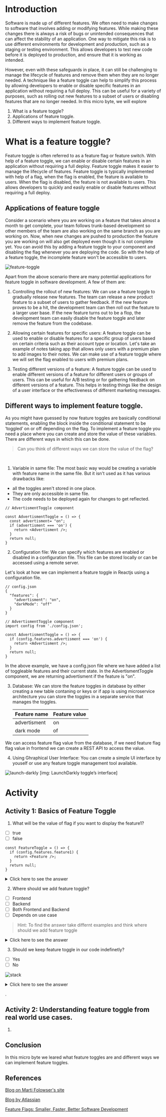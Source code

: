 # Introduction

Software is made up of different features. We often need to make changes to software that involves adding or modifying features. While making these changes there is always a risk of bugs or unintended consequences that can affect the stability of an application. One way to mitigate this risk is to use different environments for development and production, such as a staging or testing environment. This allows developers to test new code before it is deployed to production, and ensure that it is working as intended.

However, even with these safeguards in place, it can still be challenging to manage the lifecycle of features and remove them when they are no longer needed. A technique like a feature toggle can help to simplify this process by allowing developers to enable or disable specific features in an application without requiring a full deploy. This can be useful for a variety of purposes, such as rolling out new features to a subset of users or disabling features that are no longer needed.
In this micro byte, we will explore

1. What is a feature toggle?
2. Applications of feature toggle.
3. Different ways to implement feature toggle.

# What is a feature toggle?

Feature toggle is often referred to as a feature flag or feature switch. With help of a feature toggle, we can enable or disable certain features in an application without requiring a full deploy. Feature toggle makes it easier to manage the lifecycle of features. Feature toggle is typically implemented with help of a flag, when the flag is enabled, the feature is available to users. When the flag is disabled, the feature is not available to users. This allows developers to quickly and easily enable or disable features without requiring a full deploy.

## Applications of feature toggle

Consider a scenario where you are working on a feature that takes almost a month to get complete, your team follows trunk-based development so other members of the team are also working on the same branch as you are working on. Now, when new changes are pushed to production the feature you are working on will also get deployed even though it is not complete yet. You can avoid this by adding a feature toggle to your component and disabling the flag whenever you are deploying the code. So with the help of a feature toggle, the incomplete feature won't be accessible to users.

![feature-toggle](/UNDERSTANDING%20FEATURE%20TOGGLE/Images/FEATURE_TOGGLE.png)

Apart from the above scenario there are many potential applications for feature toggle in software development. A few of them are:

1. Controlling the rollout of new features: We can use a feature toggle to gradually release new features. The team can release a new product feature to a subset of users to gather feedback. If the new feature proves to be a hit, the development team can then roll out the feature to a larger user base. If the new feature turns out to be a flop, the development team can easily disable the feature toggle and later remove the feature from the codebase.

2. Allowing certain features for specific users: A feature toggle can be used to enable or disable features for a specific group of users based on certain criteria such as their account type or location. Let's take an example of notes taking app that allows only users with a premium plan to add images to their notes. We can make use of a feature toggle where we will set the flag enabled to users with premium plans.

3. Testing different versions of a feature: A feature toggle can be used to enable different versions of a feature for different users or groups of users. This can be useful for A/B testing or for gathering feedback on different versions of a feature. This helps in testing things like the design of a user interface or the effectiveness of different marketing messages.

## Different ways to implement feature toggle.

As you might have guessed by now feature toggles are basically conditional statements, enabling the block inside the conditional statement to be ‘toggled’ on or off depending on the flag. To implement a feature toggle you need a place where you can create and store the value of these variables. There are different ways in which this can be done.

> Can you think of different ways we can store the value of the flag?

&nbsp;

1. Variable in same file: The most basic way would be creating a variable with feature name in the same file. But it isn't used as it has various drawbacks like:

- all the toggles aren't stored in one place.
- They are only accessible in same file.
- The code needs to be deployed again for changes to get reflected.

```
// AdvertismentToggle component

const AdvertismentToggle = () => {
  const advertisment= "on";
  if (advertisment === 'on') {
    return <Advertisment />;
  }
  return null;
}

```

2. Configuration file: We can specify which features are enabled or disabled in a configuration file. This file can be stored locally or can be accessed using a remote server.

Let's look at how we can implement a feature toggle in Reactjs using a configuration file.

```
// config.json
{
  "features": {
    "advertisment": "on",
    "darkMode": "off"
  }
}

// AdvertismentToggle component
import config from './config.json';

const AdvertismentToggle = () => {
  if (config.features.advertisment === 'on') {
    return <Advertisment />;
  }
  return null;
}

```

In the above example, we have a config.json file where we have added a list of toggleable features and their current state. In the AdvertismentToggle component, we are returning advertisment if the feature is "on".

3. Database: We can store the feature toggles in database by either creating a new table contaning or keys or if app is using microservice architecture you can store the toggles in a separate service that manages the toggles.

   | Feature name | Feature value |
   | ------------ | ------------- |
   | advertisment | on            |
   | dark mode    | of            |

We can access feature flag value from the database, if we need feature flag flag value in frontend we can create a REST API to access the value.

4. Using Ghraphical User Interface: You can create a simple UI interface by youself or use any feature toggle management tool available.

![launch-darkly](/UNDERSTANDING%20FEATURE%20TOGGLE/Images/LaunchDarkly.png)
[img: LaunchDarkly toggle’s interface]

# Activity

## Activity 1: Basics of Feature Toggle

1. What will be the value of flag if you want to display the feature1?

- [ ] true
- [ ] false

```
const FeatureToggle = () => {
  if (config.features.feature1) {
    return <Feature />;
  }
  return null;
}
```

<details>
<summary>Click here to see the answer</summary>
The value of the flag should be <b>true</b>
According to the given code, if the flag value is true then it will return the Feature component.

Generally, for the feature to be displayed flag needs to be enabled.

</details>

2. Where should we add feature toggle?

- [ ] Frontend
- [ ] Backend
- [ ] Both Frontend and Backend
- [ ] Depends on use case

> Hint: To find the answer take differnt examples and think where should we add feature toggle

<details>
<summary>Click here to see the answer</summary>
It depends on use case, feature toggles can be implemented in frontend or backend or both. Consider a feature that involves interaction between frontend and backend, then in this case we will need to add feature toggle both to the frontend and backend.

Consider you need to disable button from UI, in this case we will add feature toggle only in the frontend.

</details>

3. Should we keep feature toggle in our code indefinetly?

- [ ] Yes
- [ ] No
      &nbsp;

![stack](/UNDERSTANDING%20FEATURE%20TOGGLE/Images/STACK.jpeg)

<details>
<summary>Click here to see the answer</summary>
No, it is generally not recommended to keep feature toggles in the code indefinetly. One feature toggle are no longer needed we need to remove them from our code.
</details>

.

## Activity 2: Understanding feature toggle from real world use cases.

1.

## Conclusion

In this micro byte we leared what feature toggles are and different ways we can implement feature toggles.

## References

[Blog on Marti Folowser's site](https://martinfowler.com/articles/feature-toggles.html)

[Blog by Atlassian](https://www.atlassian.com/continuous-delivery/principles/feature-flags)

[Feature Flags: Smaller, Faster, Better Software Development](https://medium.com/@dehora/feature-flags-smaller-better-faster-software-development-f2eab58df0f9)

